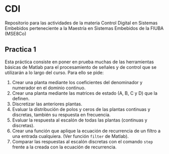 # CDI

Repositorio para las actividades de la materia Control Digital en Sistemas Embebidos
perteneciente a la Maestría en Sistemas Embebidos de la FIUBA (MSE8Co) 

## Practica 1

Esta práctica consiste en poner en prueba muchas de las herramientas básicas de Matlab para el procesamiento de señales y de control que se utilizarán a lo largo del curso. Para ello se pide:

1. Crear una planta mediante los coeficientes del denominador y numerador en el dominio continuo.
2. Crear una planta mediante las matrices de estado (A, B, C y D) que la definen.
3. Discretizar las anteriores plantas.
4. Evaluar la distribución de polos y ceros de las plantas continuas y discretas, también su respuesta en frecuencia.
5. Evaluar la respuesta al escalón de todas las plantas (continuas y discretas).
6. Crear una función que aplique la ecuación de recurrencia de un filtro a una entrada cualquiera. (Ver función `filter` de Matlab).
7. Comparar las respuestas al escalón discretas con el comando `step` frente a la creada con la ecuación de recurrencia.


